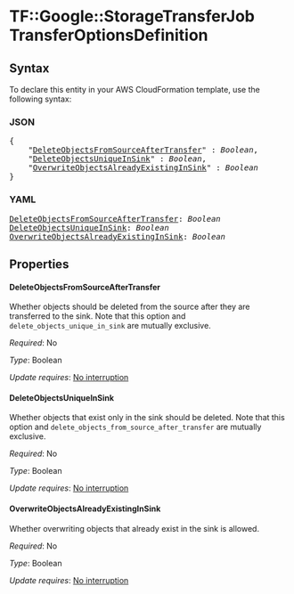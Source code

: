 # TF::Google::StorageTransferJob TransferOptionsDefinition

## Syntax

To declare this entity in your AWS CloudFormation template, use the following syntax:

### JSON

<pre>
{
    "<a href="#deleteobjectsfromsourceaftertransfer" title="DeleteObjectsFromSourceAfterTransfer">DeleteObjectsFromSourceAfterTransfer</a>" : <i>Boolean</i>,
    "<a href="#deleteobjectsuniqueinsink" title="DeleteObjectsUniqueInSink">DeleteObjectsUniqueInSink</a>" : <i>Boolean</i>,
    "<a href="#overwriteobjectsalreadyexistinginsink" title="OverwriteObjectsAlreadyExistingInSink">OverwriteObjectsAlreadyExistingInSink</a>" : <i>Boolean</i>
}
</pre>

### YAML

<pre>
<a href="#deleteobjectsfromsourceaftertransfer" title="DeleteObjectsFromSourceAfterTransfer">DeleteObjectsFromSourceAfterTransfer</a>: <i>Boolean</i>
<a href="#deleteobjectsuniqueinsink" title="DeleteObjectsUniqueInSink">DeleteObjectsUniqueInSink</a>: <i>Boolean</i>
<a href="#overwriteobjectsalreadyexistinginsink" title="OverwriteObjectsAlreadyExistingInSink">OverwriteObjectsAlreadyExistingInSink</a>: <i>Boolean</i>
</pre>

## Properties

#### DeleteObjectsFromSourceAfterTransfer

Whether objects should be deleted from the source after they are transferred to the sink. Note that this option and `delete_objects_unique_in_sink` are mutually exclusive.

_Required_: No

_Type_: Boolean

_Update requires_: [No interruption](https://docs.aws.amazon.com/AWSCloudFormation/latest/UserGuide/using-cfn-updating-stacks-update-behaviors.html#update-no-interrupt)

#### DeleteObjectsUniqueInSink

Whether objects that exist only in the sink should be deleted. Note that this option and
`delete_objects_from_source_after_transfer` are mutually exclusive.

_Required_: No

_Type_: Boolean

_Update requires_: [No interruption](https://docs.aws.amazon.com/AWSCloudFormation/latest/UserGuide/using-cfn-updating-stacks-update-behaviors.html#update-no-interrupt)

#### OverwriteObjectsAlreadyExistingInSink

Whether overwriting objects that already exist in the sink is allowed.

_Required_: No

_Type_: Boolean

_Update requires_: [No interruption](https://docs.aws.amazon.com/AWSCloudFormation/latest/UserGuide/using-cfn-updating-stacks-update-behaviors.html#update-no-interrupt)

